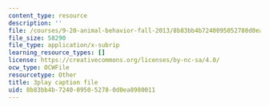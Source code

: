 ```yaml
---
content_type: resource
description: ''
file: /courses/9-20-animal-behavior-fall-2013/8b83bb4b7240095052780d0ea8980011_472243.srt
file_size: 58290
file_type: application/x-subrip
learning_resource_types: []
license: https://creativecommons.org/licenses/by-nc-sa/4.0/
ocw_type: OCWFile
resourcetype: Other
title: 3play caption file
uid: 8b83bb4b-7240-0950-5278-0d0ea8980011
---
```

